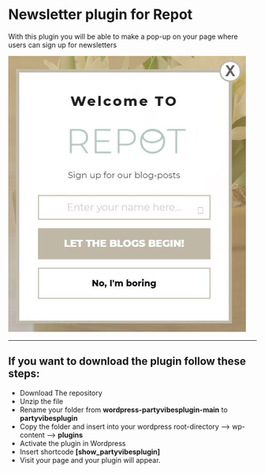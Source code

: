 # Newsletter plugin for Repot
With this plugin you will be able to make a pop-up on your page where users can sign up for newsletters

![Plugin Repot signup for newsletters](plugin.JPG "Signup for newsletter")

***
## If you want to download the plugin follow these steps:
* Download The repository
* Unzip the file
* Rename your folder from **wordpress-partyvibesplugin-main** to **partyvibesplugin**
* Copy the folder and insert into your wordpress root-directory --> wp-content --> **plugins**
* Activate the plugin in Wordpress
* Insert shortcode **[show_partyvibesplugin]**
* Visit your page and your plugin will appear. 

